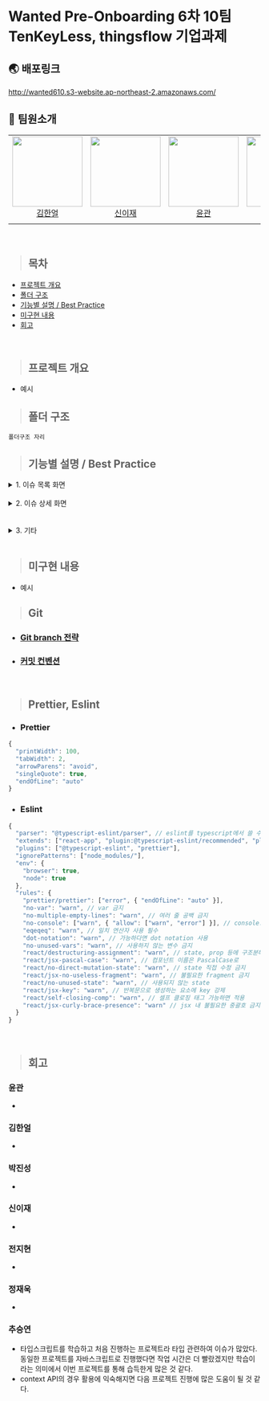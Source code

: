# Wanted Pre-Onboarding 6차 10팀 TenKeyLess, thingsflow 기업과제

## 🌏 배포링크

http://wanted610.s3-website.ap-northeast-2.amazonaws.com/

## 👋 팀원소개

<table>
    <tr>
        <td height="140px" align="center"> <a href="https://github.com/HE-SW">
            <img src="https://avatars.githubusercontent.com/HE-SW" width="140px" /> <br>김한얼</a> <br></td>
        <td height="140px" align="center"> <a href="https://github.com/eazae">
            <img src="https://avatars.githubusercontent.com/eazae" width="140px" /> <br>신이재</a> <br></td>
        <td height="140px" align="center"> <a href="https://github.com/blackgar">
            <img src="https://avatars.githubusercontent.com/blackgar" width="140px" /> <br>윤관 </a> <br></td>
        <td height="140px" align="center"> <a href="https://github.com/jihyun-jeon">
          <img src="https://avatars.githubusercontent.com/jihyun-jeon" width="140px" /> <br> 전지현</a> <br></td>
        <td height="140px" align="center"> <a href="https://github.com/Dev-jwJeong">
            <img src="https://avatars.githubusercontent.com/Dev-jwJeong" width="140px" /> <br>정재욱</a> <br></td>
        <td height="140px" align="center"> <a href="https://github.com/qkrwlstjd">
            <img src="https://avatars.githubusercontent.com/qkrwlstjd" width="140px" /> <br> 박진성 </a> <br></td>
        <td height="140px" align="center"> <a href="https://github.com/seungyeonchoo">
            <img src="https://avatars.githubusercontent.com/seungyeonchoo" width="140px" /> <br> 추승연 </a> <br></td>
    </tr>
<tr>
        <td align="center"></td>
        <td align="center"></td>
        <td align="center"></td>
        <td align="center"></td>
        <td align="center"></td>
        <td align="center"></td>
        <td align="center"></td>
    </tr>
</table>
<br>

> ## 목차

- [프로젝트 개요](#프로젝트-개요)
- [폴더 구조](#폴더-구조)
- [기능별 설명 / Best Practice](#기능별-설명--best-practice)
- [미구현 내용](#미구현-내용)
- [회고](#회고)

<br>

> ## 프로젝트 개요

- 예시
  <br>

> ## 폴더 구조

```
폴더구조 자리
```

> ## 기능별 설명 / Best Practice

  <details>
    <summary>1. 이슈 목록 화면</summary>

    1. API 호출
    - git hub 이슈 목록 가져오기 API 활용
    - api 호출 시 parameter 값으로 sort=comments & state=open 전달하여 open 상태의 이슈 중 코멘트가 많은 순으로 정렬
    - src/api 폴더 내 api.tsx -> axios instance 생성하여 모듈화 후 각 컴포넌트에서 api 호출 시 활용

    2. Infinite scroll 구현
    - IntersectionObserver API 활용하여 이슈 목록 화면 내의 무한 스크롤 동작 구현 : scroll event를 활용 대비 렌더링 최소화
    - observer 생성 후 미리 지정한 observerRef element가 viwpoint에 들어오면 다음 페이지의 api data 호출
    - 호출된 데이터들은 useState를 사용하여 저장

    3. context api 활용한 api 연동
    - Issue page 내 IssueProvider.tsx 컴포넌트에 context api 생성
    - 생성된 context api를 통해 useState의 state와 setState를 전달
    - useContext를 통해 Issue.tsx에서는 setState만 IssueBox.tsx에서는 state만 호출하여 기능 구현

    4. 광고 이미지 출력
    - useContext를 통해 불러온 배열을 map method를 활용하여 구현
    - map method의 두번째 parameter로 index값을 지정하고 index값이 4일 때 issueBox 위에 이미지 추가
    - 이미지 클릭시 띵스플로우 홈페이지로 이동

  </details>

<br>

  <details>
    <summary>2. 이슈 상세 화면</summary>

    1. 이슈 상세 화면 이동
    - 이슈 목록 화면에서 이슈 클릭 시 해당 이슈의 number 값을 Param으로 전달
    - 해당 number 값을 useParam으로 전달받아 상세 이슈 api 재호출

    2. 본문 표시 위해
    - markdown 라이브러리 사용하여 본문 내용 표시
    - github-markdown-css 사용하여 스타일링

  </details>

<br>

<br>

  <details>
    <summary>3. 기타</summary>

    1. 반응형 UI 적용
    - styled component에서 스크린 값에 따른 UI 변경 구현

    2. converDate 함수 모듈화 통해 이슈 작성일 변환

  </details>

<br>

> ## 미구현 내용

- 예시

> ## Git

- ### [Git branch 전략](https://github.com/wanted-pre-onboarding-fe-6-10/I.M.LAB/wiki/Git-branch-%EC%A0%84%EB%9E%B5)

- ### [커밋 컨벤션](https://github.com/wanted-pre-onboarding-fe-6-10/I.M.LAB/wiki/%EC%BB%A4%EB%B0%8B-%EC%BB%A8%EB%B2%A4%EC%85%98)

<br>

> ## Prettier, Eslint

- ### Prettier

```javascript
{
  "printWidth": 100,
  "tabWidth": 2,
  "arrowParens": "avoid",
  "singleQuote": true,
  "endOfLine": "auto"
}
```

- ### Eslint

```javascript
{
  "parser": "@typescript-eslint/parser", // eslint를 typescript에서 쓸 수 있도록 변환해줌
  "extends": ["react-app", "plugin:@typescript-eslint/recommended", "plugin:prettier/recommended"],
  "plugins": ["@typescript-eslint", "prettier"],
  "ignorePatterns": ["node_modules/"],
  "env": {
    "browser": true,
    "node": true
  },
  "rules": {
    "prettier/prettier": ["error", { "endOfLine": "auto" }],
    "no-var": "warn", // var 금지
    "no-multiple-empty-lines": "warn", // 여러 줄 공백 금지
    "no-console": ["warn", { "allow": ["warn", "error"] }], // console.log() 금지
    "eqeqeq": "warn", // 일치 연산자 사용 필수
    "dot-notation": "warn", // 가능하다면 dot notation 사용
    "no-unused-vars": "warn", // 사용하지 않는 변수 금지
    "react/destructuring-assignment": "warn", // state, prop 등에 구조분해 할당 적용
    "react/jsx-pascal-case": "warn", // 컴포넌트 이름은 PascalCase로
    "react/no-direct-mutation-state": "warn", // state 직접 수정 금지
    "react/jsx-no-useless-fragment": "warn", // 불필요한 fragment 금지
    "react/no-unused-state": "warn", // 사용되지 않는 state
    "react/jsx-key": "warn", // 반복문으로 생성하는 요소에 key 강제
    "react/self-closing-comp": "warn", // 셀프 클로징 태그 가능하면 적용
    "react/jsx-curly-brace-presence": "warn" // jsx 내 불필요한 중괄호 금지
  }
}

```

<br>

> ## 회고

### 윤관

-

### 김한얼

-

### 박진성

-

### 신이재

-

### 전지현

-

### 정재욱

-

### 추승연

- 타입스크립트를 학습하고 처음 진행하는 프로젝트라 타입 관련하여 이슈가 많았다. 동일한 프로젝트를 자바스크립트로 진행했다면 작업 시간은 더 빨랐겠지만 학습이라는 의미에서 이번 프로젝트를 통해 습득한게 많은 것 같다.
- context API의 경우 활용에 익숙해지면 다음 프로젝트 진행에 많은 도움이 될 것 같다.
